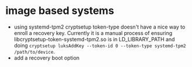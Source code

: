 # image based systems
- using systemd-tpm2 cryptsetup token-type doesn't have a nice way to enroll a
  recovery key. Currently it is a manual process of ensuring
  libcryptsetup-token-systemd-tpm2.so is in LD_LIBRARY_PATH and doing
  `cryptsetup luksAddKey --token-id 0 --token-type systemd-tpm2 /path/to/device`.
- add a recovery boot option
